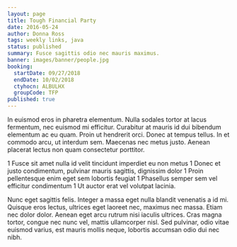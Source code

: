 ```yaml
---
layout: page
title: Tough Financial Party
date: 2016-05-24
author: Donna Ross
tags: weekly links, java
status: published
summary: Fusce sagittis odio nec mauris maximus.
banner: images/banner/people.jpg
booking:
  startDate: 09/27/2018
  endDate: 10/02/2018
  ctyhocn: ALBULHX
  groupCode: TFP
published: true
---
```

In euismod eros in pharetra elementum. Nulla sodales tortor at lacus fermentum, nec euismod mi efficitur. Curabitur at mauris id dui bibendum elementum ac eu quam. Proin ut hendrerit orci. Donec at tempus tellus. In et commodo arcu, ut interdum sem. Maecenas nec metus justo. Aenean placerat lectus non quam consectetur porttitor.

1 Fusce sit amet nulla id velit tincidunt imperdiet eu non metus
1 Donec et justo condimentum, pulvinar mauris sagittis, dignissim dolor
1 Proin pellentesque enim eget sem lobortis feugiat
1 Phasellus semper sem vel efficitur condimentum
1 Ut auctor erat vel volutpat lacinia.

Nunc eget sagittis felis. Integer a massa eget nulla blandit venenatis a id mi. Quisque eros lectus, ultrices eget laoreet nec, maximus nec massa. Etiam nec dolor dolor. Aenean eget arcu rutrum nisi iaculis ultrices. Cras magna tortor, congue nec nunc vel, mattis ullamcorper nisl. Sed pulvinar, odio vitae euismod varius, est mauris mollis neque, lobortis accumsan odio dui nec nibh.
